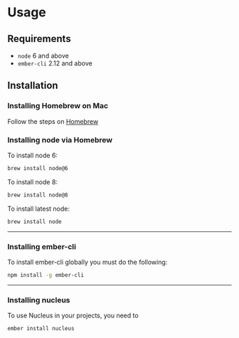 # Usage

## Requirements
* `node` 6 and above
* `ember-cli` 2.12 and above

## Installation
### Installing Homebrew on Mac
Follow the steps on [Homebrew](https://brew.sh/)

### Installing node via Homebrew

To install node 6:
```sh
brew install node@6
```

To install node 8:
```sh
brew install node@8
```

To install latest node:
```sh
brew install node
```
---
### Installing ember-cli

To install ember-cli globally you must do the following:
```sh
npm install -g ember-cli
```
---
### Installing nucleus
To use Nucleus in your projects, you need to

```sh
ember install nucleus
```
